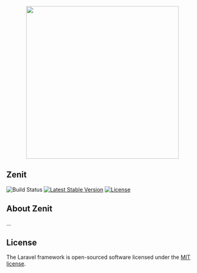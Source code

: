 <p align="center"><a href="https://laravel.com" target="_blank"><img src="https://raw.githubusercontent.com/laravel/art/master/logo-lockup/5%20SVG/2%20CMYK/1%20Full%20Color/laravel-logolockup-cmyk-red.svg" width="400"></a></p>
<h2>Zenit</h2>
<p align="center">
 
<a ><img src="https://travis-ci.com/jshidalgo/zenit-deploy.svg?token=823ruEwGPzU5vysoNZzp&branch=master" alt="Build Status"></a>
<a href="https://packagist.org/packages/laravel/framework"><img src="https://img.shields.io/badge/version-beta-lightgrey" alt="Latest Stable Version"></a>
<a href="https://packagist.org/packages/laravel/framework"><img src="https://img.shields.io/packagist/l/laravel/framework" alt="License"></a>
</p>

## About Zenit
...


## License

The Laravel framework is open-sourced software licensed under the [MIT license](https://opensource.org/licenses/MIT).
